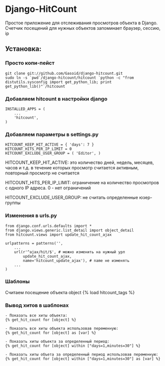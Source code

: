 Django-HitCount
===============

Простое приложение для отслеживания просмотров объекта в Django.
Счетчик посещений для нужных объектов запоминает браузер, сессию, ip

Установка:
-------------
### Просто копи-пейст
    git clone git://github.com/Gasoid/django-hitcount.git
    sudo ln -s `pwd`/django-hitcount/hitcount `python -c "from distutils.sysconfig import get_python_lib; print get_python_lib()"`/hitcount

### Добавляем hitcount в настройки django
    INSTALLED_APPS = (
        ...
        'hitcount',
    )

### Добавляем параметры в settings.py
    HITCOUNT_KEEP_HIT_ACTIVE = { 'days': 7 }
    HITCOUNT_HITS_PER_IP_LIMIT = 0
    HITCOUNT_EXCLUDE_USER_GROUP = ( 'Editor', )

HITCOUNT_KEEP_HIT_ACTIVE: это количество дней, недель, месяцев, часов и т.д. в течение которых просмотр считается активным, повторный просмотр не считается

HITCOUNT_HITS_PER_IP_LIMIT: ограничение на количество просмотров с одного IP адреса. 0 - нет ограничений

HITCOUNT_EXCLUDE_USER_GROUP: не считать определенные юзер-группы

### Изменения в urls.py
    from django.conf.urls.defaults import *
    from django.views.generic.list_detail import object_detail
    from hitcount.views import update_hit_count_ajax
    
    urlpatterns = patterns('',
        ...
        url(r'^ajax/hit/$', # можно изменить на нужный урл
            update_hit_count_ajax,
            name='hitcount_update_ajax'), # name не изменять
        ... 
    )

### Шаблоны
Считаем посещение объекта object
    {% load hitcount_tags %}
    <script src="/media/js/jquery-latest.js" type="text/javascript"></script>
    <script type="text/javascript">
    $(document).ready(function() {
        {% get_hit_count_javascript for object %}
    });
    </script>

### Вывод хитов в шаблонах
    - Показать все хиты объекта:
    {% get_hit_count for [object] %}
    
    - Показать все хиты объекта использовав переменную:
    {% get_hit_count for [object] as [var] %}
    
    - Показать хиты объекта за определенный период:
    {% get_hit_count for [object] within ["days=1,minutes=30"] %}
    
    - Показать хиты объета за определенный период использовав переменную:
    {% get_hit_count for [object] within ["days=1,minutes=30"] as [var] %}
